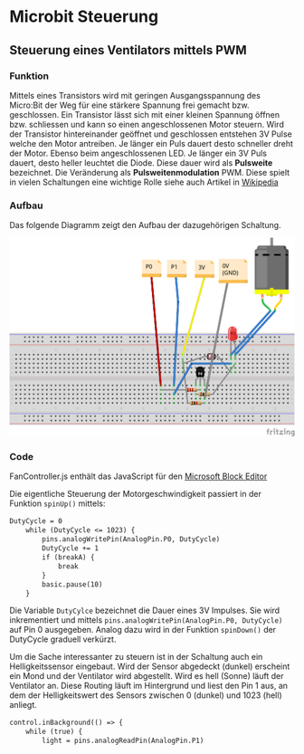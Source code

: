 # Microbit Steuerung
## Steuerung eines Ventilators mittels PWM

### Funktion

Mittels eines Transistors wird mit geringen Ausgangsspannung des Micro:Bit der Weg für eine stärkere Spannung frei gemacht bzw. geschlossen. Ein Transistor lässt sich mit einer kleinen Spannung öffnen bzw. schliessen und kann so einen angeschlossenen Motor steuern. Wird der Transistor hintereinander geöffnet und geschlossen entstehen 3V Pulse welche den Motor antreiben. Je länger ein Puls dauert desto schneller dreht der Motor. Ebenso beim angeschlossenen LED. Je länger ein 3V Puls dauert, desto heller leuchtet die Diode.
Diese dauer wird als **Pulsweite** bezeichnet. Die Veränderung als **Pulsweitenmodulation** PWM.
Diese spielt in vielen Schaltungen eine wichtige Rolle siehe auch Artikel in [Wikipedia](https://de.wikipedia.org/wiki/Pulsweitenmodulation)

### Aufbau
Das folgende Diagramm zeigt den Aufbau der dazugehörigen Schaltung.

![Schaltung](images\FanControlWiring_Steckplatine.png)

### Code

FanController.js enthält das JavaScript für den [Microsoft Block Editor](https://makecode.microbit.org/)

Die eigentliche Steuerung der Motorgeschwindigkeit passiert in der Funktion `spinUp()` mittels:
```
DutyCycle = 0
    while (DutyCycle <= 1023) {
        pins.analogWritePin(AnalogPin.P0, DutyCycle)
        DutyCycle += 1
        if (breakA) {
            break
        }
        basic.pause(10)
    }
```
Die Variable `DutyCylce` bezeichnet die Dauer eines 3V Impulses. Sie wird inkrementiert und mittels `pins.analogWritePin(AnalogPin.P0, DutyCycle)` auf Pin 0 ausgegeben.
Analog dazu wird in der Funktion `spinDown()` der DutyCycle graduell verkürzt.

Um die Sache interessanter zu steuern ist in der Schaltung auch ein Helligkeitssensor eingebaut. Wird der Sensor abgedeckt (dunkel) erscheint ein Mond und der Ventilator wird abgestellt. Wird es hell (Sonne) läuft der Ventilator an.
Diese Routing läuft im Hintergrund und liest den Pin 1 aus, an dem der Helligkeitswert des Sensors zwischen 0 (dunkel) und 1023 (hell) anliegt.

```
control.inBackground(() => {
    while (true) {
        light = pins.analogReadPin(AnalogPin.P1)        
```


